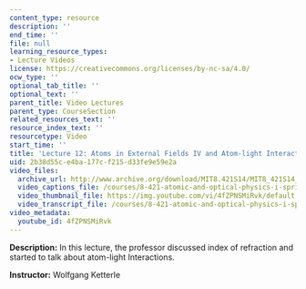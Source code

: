 ```yaml
---
content_type: resource
description: ''
end_time: ''
file: null
learning_resource_types:
- Lecture Videos
license: https://creativecommons.org/licenses/by-nc-sa/4.0/
ocw_type: ''
optional_tab_title: ''
optional_text: ''
parent_title: Video Lectures
parent_type: CourseSection
related_resources_text: ''
resource_index_text: ''
resourcetype: Video
start_time: ''
title: 'Lecture 12: Atoms in External Fields IV and Atom-light Interactions I'
uid: 2b38d55c-e4ba-177c-f215-d33fe9e59e2a
video_files:
  archive_url: http://www.archive.org/download/MIT8.421S14/MIT8_421S14_lec12_300k.mp4
  video_captions_file: /courses/8-421-atomic-and-optical-physics-i-spring-2014/34832b698d20546abc1fc365ddbcf99b_4fZPNSMiRvk.vtt
  video_thumbnail_file: https://img.youtube.com/vi/4fZPNSMiRvk/default.jpg
  video_transcript_file: /courses/8-421-atomic-and-optical-physics-i-spring-2014/31db5789197a14b6305c832268b5255b_4fZPNSMiRvk.pdf
video_metadata:
  youtube_id: 4fZPNSMiRvk
---
```


**Description:** In this lecture, the professor discussed index of refraction and started to talk about atom-light Interactions.

**Instructor:** Wolfgang Ketterle

